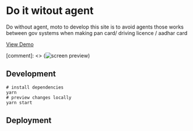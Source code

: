 
# Do it witout agent

Do without agent, moto to develop this site is to avoid agents those works between gov systems when making pan card/ driving licence / aadhar card 

[View Demo](https://wowthemesnet.github.io/vuepress-theme-mediumish/)

[comment]: <> (![screen preview](https://wowthemesnet.github.io/vuepress-theme-mediumish/assets/img/screenshot.jpg))

## Development

```
# install dependencies
yarn 
# preview changes locally
yarn start
```

## Deployment
